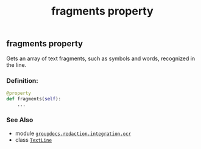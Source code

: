 ﻿---
title: fragments property
second_title: GroupDocs.Redaction for Python via .NET API References
description: 
type: docs
url: /python-net/groupdocs.redaction.integration.ocr/textline/fragments/
is_root: false
weight: 30
---

## fragments property


Gets an array of text fragments, such as symbols and words, recognized in the line.
### Definition:
```python
@property
def fragments(self):
    ...
```

### See Also
* module [`groupdocs.redaction.integration.ocr`](../../)
* class [`TextLine`](/redaction/python-net/groupdocs.redaction.integration.ocr/textline)
